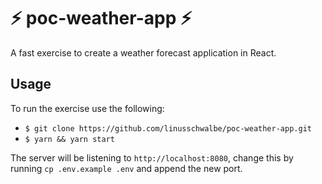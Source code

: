 # :zap: poc-weather-app :zap: #
A fast exercise to create a weather forecast application in React.

## Usage ##
To run the exercise use the following:
* `$ git clone https://github.com/linusschwalbe/poc-weather-app.git`
* `$ yarn && yarn start`

The server will be listening to `http://localhost:8080`, change this by running `cp .env.example .env` and append the new port.
